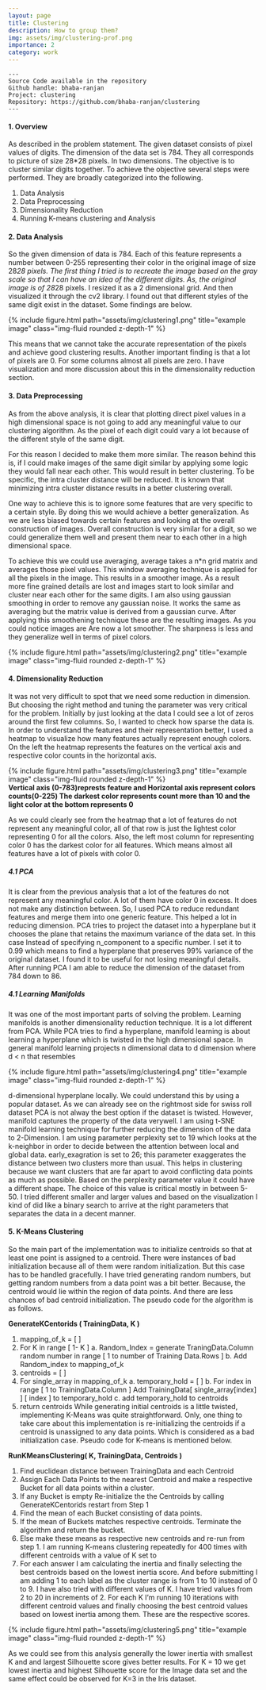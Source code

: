 ```yaml
---
layout: page
title: Clustering
description: How to group them?
img: assets/img/clustering-prof.png
importance: 2
category: work
---
```


    ---
    Source Code available in the repository
    Github handle: bhaba-ranjan
    Project: clustering
    Repository: https://github.com/bhaba-ranjan/clustering
    ---


#### 1. Overview
As described in the problem statement. The given dataset consists of pixel values of digits. The dimension
of the data set is 784. They all corresponds to picture of size 28*28 pixels. In two dimensions. The
objective is to cluster similar digits together. To achieve the objective several steps were performed. They
are broadly categorized into the following.
1. Data Analysis
2. Data Preprocessing
3. Dimensionality Reduction
4. Running K-means clustering and Analysis

#### 2. Data Analysis
So the given dimension of data is 784. Each of this feature represents a number between 0-255
representing their color in the original image of size 28*28 pixels. The first thing I tried is to recreate the
image based on the gray scale so that I can have an idea of the different digits. As, the original image is of
28*28 pixels. I resized it as a 2 dimensional grid. And then visualized it through the cv2 library.
I found out that different styles of the same digit exist in the dataset. Some findings are below.

<div class="row justify-content-sm-center">
    <div class="col-sm mt-3 mt-md-0">
        {% include figure.html path="assets/img/clustering1.png" title="example image" class="img-fluid rounded z-depth-1" %}
    </div>
</div>

This means that we cannot take the accurate representation of the pixels and achieve good clustering
results. Another important finding is that a lot of pixels are 0. For some columns almost all pixels are
zero. I have visualization and more discussion about this in the dimensionality reduction section.


#### 3. Data Preprocessing
As from the above analysis, it is clear that plotting direct pixel values in a high dimensional space is not
going to add any meaningful value to our clustering algorithm. As the pixel of each digit could vary a lot
because of the different style of the same digit.

For this reason I decided to make them more similar. The reason behind this is, if I could make images of
the same digit similar by applying some logic they would fall near each other. This would result in better
clustering. To be specific, the intra cluster distance will be reduced. It is known that minimizing intra
cluster distance results in a better clustering overall.

One way to achieve this is to ignore some features that are very specific to a certain style. By doing
this we would achieve a better generalization. As we are less biased towards certain features and
looking at the overall construction of images. Overall construction is very similar for a digit, so we could
generalize them well and present them near to each other in a high dimensional space.

To achieve this we could use averaging, average takes a n*n grid matrix and averages those pixel
values. This window averaging technique is applied for all the pixels in the image. This results in a
smoother image. As a result more fine grained details are lost and images start to look similar and
cluster near each other for the same digits. I am also using gaussian smoothing in order to remove any
gaussian noise. It works the same as averaging but the matrix value is derived from a gaussian curve.
After applying this smoothening technique these are the resulting images. As you could notice images are
Are now a lot smoother. The sharpness is less and they generalize well in terms of pixel colors.

<div class="row justify-content-sm-center">
    <div class="col-sm mt-3 mt-md-0">
        {% include figure.html path="assets/img/clustering2.png" title="example image" class="img-fluid rounded z-depth-1" %}
    </div>
</div>


#### 4. Dimensionality Reduction
It was not very difficult to spot that we need some reduction in dimension. But choosing the right method
and tuning the parameter was very critical for the problem.
Initially by just looking at the data I could see a lot of zeros around the first few columns. So, I wanted to
check how sparse the data is. In order to understand the features and their representation better, I used a
heatmap to visualize how many features actually represent enough colors. On the left the heatmap
represents the features on the vertical axis and respective color counts in the horizontal axis.

<div class="row justify-content-sm-center">
    <div class="col-sm mt-3 mt-md-0">
        {% include figure.html path="assets/img/clustering3.png" title="example image" class="img-fluid rounded z-depth-1" %}
    </div>
</div>
<div class="caption">
    <b>Vertical axis (0-783)represts feature and Horizontal axis represent colors counts(0-225) The darkest color represents count more than 10 and the light color at the bottom represents 0</b>
</div>


As we could clearly see from the heatmap that a lot of features do not represent any meaningful color, all
of that row is just the lightest color representing 0 for all the colors. Also, the left most column for
representing color 0 has the darkest color for all features. Which means almost all features have a lot of
pixels with color 0.


##### 4.1 PCA
It is clear from the previous analysis that a lot of the features do not represent any meaningful color. A lot
of them have color 0 in excess. It does not make any distinction between. So, I used PCA to reduce
redundant features and merge them into one generic feature. This helped a lot in reducing dimension.
PCA tries to project the dataset into a hyperplane but it chooses the plane that retains the maximum
variance of the data set. In this case Instead of specifying n_component to a specific number. I set it to
0.99 which means to find a hyperplane that preserves 99% variance of the original dataset. I found it to
be useful for not losing meaningful details. After running PCA I am able to reduce the dimension of the
dataset from 784 down to 86.

##### 4.1 Learning Manifolds
It was one of the most important parts of solving the problem. Learning manifolds is another
dimensionality reduction technique. It is a lot different from PCA. While PCA tries to find a hyperplane,
manifold learning is about learning a hyperplane which is twisted in the high dimensional space. In
general manifold learning projects n dimensional data to d dimension where d < n that resembles


<div class="row justify-content-sm-center">
    <div class="col-sm mt-3 mt-md-0">
        {% include figure.html path="assets/img/clustering4.png" title="example image" class="img-fluid rounded z-depth-1" %}
    </div>
</div>


d-dimensional hyperplane locally. We could understand this by using a popular dataset. As we can already
see on the rightmost side for swiss roll dataset PCA is not alway the best option if the dataset is twisted.
However, manifold captures the property of the data verywell. I am using t-SNE manifold learning
technique for further reducing the dimension of the data to 2-Dimension. I am using parameter
perplexity set to 19 which looks at the k-neighbor in order to decide between the attention between local
and global data. early_exagration is set to 26; this parameter exaggerates the distance between two
clusters more than usual. This helps in clustering because we want clusters that are far apart to avoid
conflicting data points as much as possible. Based on the perplexity parameter value it could have a
different shape. The choice of this value is critical mostly in between 5-50. I tried different smaller and
larger values and based on the visualization I kind of did like a binary search to arrive at the right
parameters that separates the data in a decent manner.


#### 5. K-Means Clustering
So the main part of the implementation was to initialize centroids so that at least one point is assigned
to a centroid. There were instances of bad initialization because all of them were random initialization.
But this case has to be handled gracefully. I have tried generating random numbers, but getting random
numbers from a data point was a bit better. Because, the centroid would lie within the region of data
points. And there are less chances of bad centroid initialization. The pseudo code for the algorithm is as
follows.

**GenerateKCentorids ( TrainingData, K )**
1. mapping_of_k = [ ]
2. For K in range [ 1- K ]
a. Random_Index = generate TraningData.Column random number in range [ 1 to number
of Training Data.Rows ]
b. Add Random_index to mapping_of_k
3. centroids = [ ]
4. For single_array in mapping_of_k
a. temporary_hold = [ ]
b. For index in range [ 1 to TrainingData.Column ]
Add TrainingData[ single_array[index] ] [ index ] to temporary_hold
c. add temporary_hold to centroids
5. return centroids
While generating initial centroids is a little twisted, implementing K-Means was quite straightforward. Only,
one thing to take care about this implementation is re-initializing the centroids if a centroid is
unassigned to any data points. Which is considered as a bad initialization case. Pseudo code for
K-means is mentioned below.

**RunKMeansClustering( K, TrainingData, Centroids )**
1. Find euclidean distance between TrainingData and each Centroid
2. Assign Each Data Points to the nearest Centroid and make a respective Bucket for all data
points within a cluster.
3. If any Bucket is empty Re-initialize the the Centroids by calling GenerateKCentorids restart
from Step 1
4. Find the mean of each Bucket consisting of data points.
5. If the mean of Buckets matches respective centroids. Terminate the algorithm and return the
bucket.
6. Else make these means as respective new centroids and re-run from step 1.
I am running K-means clustering repeatedly for 400 times with different centroids with a value of K set to
10. For each answer I am calculating the inertia and finally selecting the best centroids based on the
lowest inertia score. And before submitting I am adding 1 to each label as the cluster range is from 1 to
10 instead of 0 to 9.
I have also tried with different values of K. I have tried values from 2 to 20 in increments of 2. For each K
I’m running 10 iterations with different centroid values and finally choosing the best centroid values
based on lowest inertia among them. These are the respective scores.

<div class="row justify-content-sm-center">
    <div class="col-sm mt-3 mt-md-0">
        {% include figure.html path="assets/img/clustering5.png" title="example image" class="img-fluid rounded z-depth-1" %}
    </div>
</div>

As we could see from this analysis generally the lower inertia with smallest K and and largest Silhouette score gives better results. For K = 10 we get lowest inertia and highest Silhouette score for the Image data set and the same effect could be observed for K=3 in the Iris dataset.